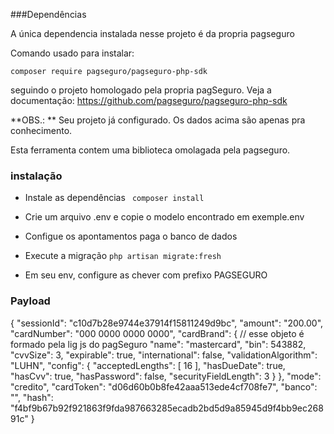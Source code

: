 ###Dependências

A única dependencia instalada nesse projeto é da propria pagseguro

Comando usado para instalar:

`composer require pagseguro/pagseguro-php-sdk`

seguindo o projeto homologado pela propria  pagSeguro. Veja a documentação:
https://github.com/pagseguro/pagseguro-php-sdk

**OBS.: ** Seu projeto já configurado. Os dados acima são apenas pra conhecimento.

Esta ferramenta contem uma biblioteca omolagada pela pagseguro.


### instalação
- Instale as dependências
` composer install`

- Crie um arquivo .env e copie o modelo encontrado em exemple.env

- Configue os apontamentos paga o banco de dados

- Execute a migração
`php artisan migrate:fresh`

- Em seu env, configure as chever com prefixo PAGSEGURO



### Payload

{
	"sessionId": "c10d7b28e9744e37914f15811249d9bc",
	"amount": "200.00",
	"cardNumber": "000 0000 0000 0000",
	"cardBrand": { // esse objeto é formado pela lig js do pagSeguro
		"name": "mastercard",
		"bin": 543882,
		"cvvSize": 3,
		"expirable": true,
		"international": false,
		"validationAlgorithm": "LUHN",
		"config": {
			"acceptedLengths": [
				16
			],
			"hasDueDate": true,
			"hasCvv": true,
			"hasPassword": false,
			"securityFieldLength": 3
		}
	},
	"mode": "credito",
	"cardToken": "d06d60b0b8fe42aaa513ede4cf708fe7",
	"banco": "",
	"hash": "f4bf9b67b92f921863f9fda987663285ecadb2bd5d9a85945d9f4bb9ec26891c"
}